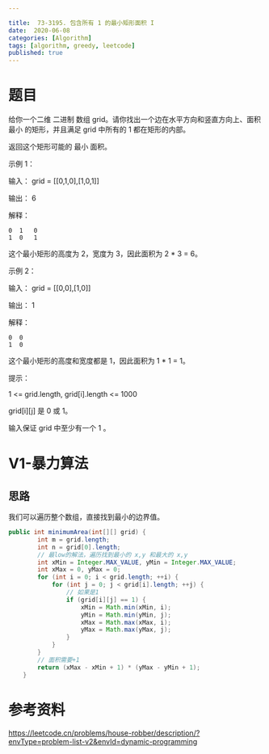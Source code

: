 ```yaml
---

title:  73-3195. 包含所有 1 的最小矩形面积 I
date:  2020-06-08
categories: [Algorithm]
tags: [algorithm, greedy, leetcode]
published: true
---
```


# 题目

给你一个二维 二进制 数组 grid。请你找出一个边在水平方向和竖直方向上、面积 最小 的矩形，并且满足 grid 中所有的 1 都在矩形的内部。

返回这个矩形可能的 最小 面积。

示例 1：

输入： grid = [[0,1,0],[1,0,1]]

输出： 6

解释：

```
0  1   0
1  0   1 
```

这个最小矩形的高度为 2，宽度为 3，因此面积为 2 * 3 = 6。

示例 2：

输入： grid = [[0,0],[1,0]]

输出： 1

解释：

```
0  0 
1  0
```

这个最小矩形的高度和宽度都是 1，因此面积为 1 * 1 = 1。

提示：

1 <= grid.length, grid[i].length <= 1000

grid[i][j] 是 0 或 1。

输入保证 grid 中至少有一个 1 。

# V1-暴力算法

## 思路

我们可以遍历整个数组，直接找到最小的边界值。

```java
public int minimumArea(int[][] grid) {
        int m = grid.length;
        int n = grid[0].length;
        // 最low的解法，遍历找到最小的 x,y 和最大的 x,y
        int xMin = Integer.MAX_VALUE, yMin = Integer.MAX_VALUE;
        int xMax = 0, yMax = 0;
        for (int i = 0; i < grid.length; ++i) {
            for (int j = 0; j < grid[i].length; ++j) {
                // 如果是1
                if (grid[i][j] == 1) {
                    xMin = Math.min(xMin, i);
                    yMin = Math.min(yMin, j);
                    xMax = Math.max(xMax, i);
                    yMax = Math.max(yMax, j);
                }
            }
        }
        // 面积需要+1
        return (xMax - xMin + 1) * (yMax - yMin + 1);
    }
```




# 参考资料

https://leetcode.cn/problems/house-robber/description/?envType=problem-list-v2&envId=dynamic-programming

